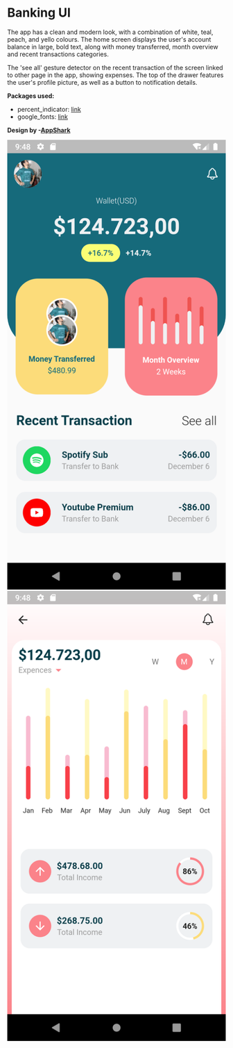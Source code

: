 # Banking UI

The app has a clean and modern look, with a combination of white, teal, peach, and yello colours. The home screen displays the user's account balance in large, bold text, along with money transferred, month overview and recent transactions categories. 

The 'see all' gesture detector on the recent transaction of the screen linked to other page in the app, showing expenses. The top of the drawer features the user's profile picture, as well as a button to notification details.


**Packages used:**

- percent_indicator: [link](https://pub.dev/packages/percent_indicator)
- google_fonts: [link](https://pub.dev/packages/google_fonts)

**Design by -[AppShark](https://dribbble.com/shots/20264415-Banking-App)**

<p align="center">

<img src="https://github.com/khanadnan10/Banking-UI/blob/master/Screenshot_1672676326.png" width="540"/>
<img src="https://github.com/khanadnan10/Banking-UI/blob/master/Screenshot_1672676330.png" width="540"/>
</p>
